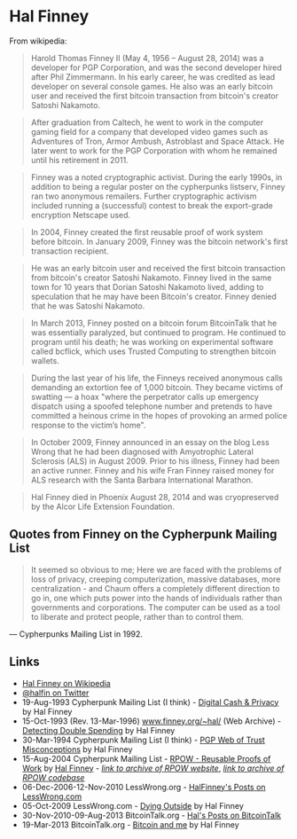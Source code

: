 
# Hal Finney

From wikipedia:

> Harold Thomas Finney II (May 4, 1956 – August 28, 2014) was a developer for PGP Corporation, and was the second developer hired after Phil Zimmermann. In his early career, he was credited as lead developer on several console games. He also was an early bitcoin user and received the first bitcoin transaction from bitcoin's creator Satoshi Nakamoto.

> After graduation from Caltech, he went to work in the computer gaming field for a company that developed video games such as Adventures of Tron, Armor Ambush, Astroblast and Space Attack. He later went to work for the PGP Corporation with whom he remained until his retirement in 2011.

> Finney was a noted cryptographic activist. During the early 1990s, in addition to being a regular poster on the cypherpunks listserv, Finney ran two anonymous remailers. Further cryptographic activism included running a (successful) contest to break the export-grade encryption Netscape used.

> In 2004, Finney created the first reusable proof of work system before bitcoin. In January 2009, Finney was the bitcoin network's first transaction recipient.

> He was an early bitcoin user and received the first bitcoin transaction from bitcoin's creator Satoshi Nakamoto. Finney lived in the same town for 10 years that Dorian Satoshi Nakamoto lived, adding to speculation that he may have been Bitcoin's creator. Finney denied that he was Satoshi Nakamoto.

> In March 2013, Finney posted on a bitcoin forum BitcoinTalk that he was essentially paralyzed, but continued to program. He continued to program until his death; he was working on experimental software called bcflick, which uses Trusted Computing to strengthen bitcoin wallets.

> During the last year of his life, the Finneys received anonymous calls demanding an extortion fee of 1,000 bitcoin. They became victims of swatting — a hoax "where the perpetrator calls up emergency dispatch using a spoofed telephone number and pretends to have committed a heinous crime in the hopes of provoking an armed police response to the victim’s home".

> In October 2009, Finney announced in an essay on the blog Less Wrong that he had been diagnosed with Amyotrophic Lateral Sclerosis (ALS) in August 2009. Prior to his illness, Finney had been an active runner. Finney and his wife Fran Finney raised money for ALS research with the Santa Barbara International Marathon.

> Hal Finney died in Phoenix August 28, 2014 and was cryopreserved by the Alcor Life Extension Foundation.

## Quotes from Finney on the Cypherpunk Mailing List

> It seemed so obvious to me; Here we are faced with the problems of loss of privacy, creeping computerization, massive databases, more centralization - and Chaum offers a completely different direction to go in, one which puts power into the hands of individuals rather than governments and corporations. The computer can be used as a tool to liberate and protect people, rather than to control them.

— Cypherpunks Mailing List in 1992.

## Links

* [Hal Finney on Wikipedia](https://en.wikipedia.org/wiki/Hal_Finney_(computer_scientist))
* [@halfin on Twitter](https://twitter.com/halfin)
* 19-Aug-1993 Cypherpunk Mailing List (I think) - [Digital Cash & Privacy](http://fennetic.net/irc/finney.org/~hal/dig_cash_priv.html) by Hal Finney
* 15-Oct-1993 (Rev. 13-Mar-1996) www.finney.org/~hal/ (Web Archive) - [Detecting Double Spending](http://nakamotoinstitute.org/literature/detecting-double-spending/) by Hal Finney
* 30-Mar-1994 Cypherpunk Mailing List (I think) - [PGP Web of Trust Misconceptions](http://fennetic.net/irc/finney.org/~hal/web_of_trust.html) by Hal Finney
* 15-Aug-2004 Cypherpunk Mailing List - [RPOW - Reusable Proofs of Work](https://cryptome.org/rpow.htm) by [Hal Finney](people/hal_finney.md) - _[link to archive of RPOW website](http://nakamotoinstitute.org/finney/rpow/index.html)_, _[link to archive of RPOW codebase](https://github.com/NakamotoInstitute/RPOW)_
* 06-Dec-2006-12-Nov-2010 LessWrong.org - [HalFinney's Posts on LessWrong.com](http://lesswrong.com/user/HalFinney/overview)
* 05-Oct-2009 LessWrong.com - [Dying Outside](http://lesswrong.com/lw/1ab/dying_outside/) by Hal Finney
* 30-Nov-2010-09-Aug-2013 BitcoinTalk.org - [Hal's Posts on BitcoinTalk](https://bitcointalk.org/index.php?action=profile;u=2436;sa=showPosts)
* 19-Mar-2013 BitcoinTalk.org - [Bitcoin and me](https://bitcointalk.org/index.php?topic=155054.0) by Hal Finney
